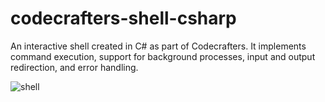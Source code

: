 # codecrafters-shell-csharp
An interactive shell created in C# as part of Codecrafters. It implements command execution, support for background processes, input and output redirection, and error handling.

![shell](https://github.com/user-attachments/assets/0574559c-b36a-4b82-9aac-fbb58abd3114)
